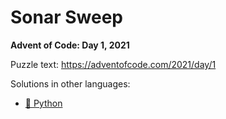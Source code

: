 # Sonar Sweep

**Advent of Code: Day 1, 2021**

Puzzle text: https://adventofcode.com/2021/day/1

Solutions in other languages:

- [🐍 Python](../../../../python/2021/01_sonar_sweep)
